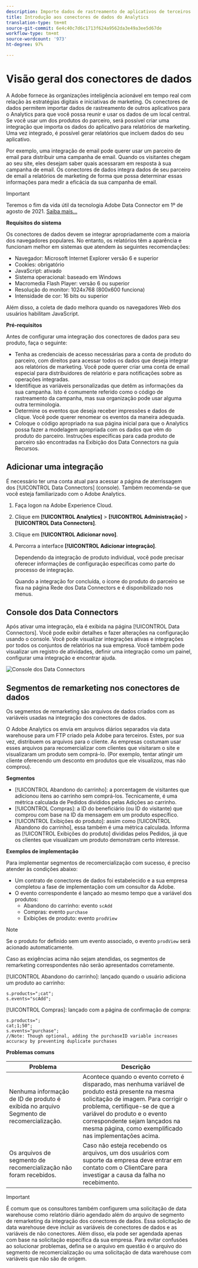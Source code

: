 ```yaml
---
description: Importe dados de rastreamento de aplicativos de terceiros para o Analytics.
title: Introdução aos conectores de dados do Analytics
translation-type: tm+mt
source-git-commit: 6e4c40c7d6c1713f624a9562da3e49a3ee5d67de
workflow-type: tm+mt
source-wordcount: '973'
ht-degree: 97%

---
```



# Visão geral dos conectores de dados

A Adobe fornece às organizações inteligência acionável em tempo real com relação às estratégias digitais e iniciativas de marketing. Os conectores de dados permitem importar dados de rastreamento de outros aplicativos para o Analytics para que você possa reunir e usar os dados de um local central. Se você usar um dos produtos do parceiro, será possível criar uma integração que importa os dados do aplicativo para relatórios de marketing. Uma vez integrado, é possível gerar relatórios que incluem dados do seu aplicativo.

Por exemplo, uma integração de email pode querer usar um parceiro de email para distribuir uma campanha de email. Quando os visitantes chegam ao seu site, eles desejam saber quais acessaram em resposta à sua campanha de email. Os conectores de dados integra dados de seu parceiro de email a relatórios de marketing de forma que possa determinar essas informações para medir a eficácia da sua campanha de email.

>[!IMPORTANT]
>
>Teremos o fim da vida útil da tecnologia Adobe Data Connector em 1º de agosto de 2021. [Saiba mais...](/help/import/data-connectors/data-connectors-eol.md)

**Requisitos do sistema**

Os conectores de dados devem se integrar apropriadamente com a maioria dos navegadores populares. No entanto, os relatórios têm a aparência e funcionam melhor em sistemas que atendem às seguintes recomendações:

* Navegador: Microsoft Internet Explorer versão 6 e superior
* Cookies: obrigatório
* JavaScript: ativado
* Sistema operacional: baseado em Windows
* Macromedia Flash Player: versão 6 ou superior
* Resolução do monitor: 1024x768 (800x600 funciona)
* Intensidade de cor: 16 bits ou superior

Além disso, a coleta de dado melhora quando os navegadores Web dos usuários habilitam JavaScript.

**Pré-requisitos**

Antes de configurar uma integração dos conectores de dados para seu produto, faça o seguinte:

* Tenha as credenciais de acesso necessárias para a conta de produto do parceiro, com direitos para acessar todos os dados que deseja integrar aos relatórios de marketing. Você pode querer criar uma conta de email especial para distribuidores de relatório e para notificações sobre as operações integradas.
* Identifique as variáveis personalizadas que detêm as informações da sua campanha. Isto é comumente referido como o código de rastreamento da campanha, mas sua organização pode usar alguma outra terminologia.
* Determine os eventos que deseja receber impressões e dados de clique. Você pode querer renomear os eventos da maneira adequada.
* Coloque o código apropriado na sua página inicial para que o Analytics possa fazer a modelagem apropriada com os dados que vêm do produto do parceiro. Instruções específicas para cada produto de parceiro são encontradas na Exibição dos Data Connectors na guia Recursos.

## Adicionar uma integração

É necessário ter uma conta atual para acessar a página de aterrissagem dos [!UICONTROL Data Connectors] (console). Também recomenda-se que você esteja familiarizado com o Adobe Analytics.

1. Faça logon na Adobe Experience Cloud.
1. Clique em **[!UICONTROL Analytics]** > **[!UICONTROL Administração]** > **[!UICONTROL Data Connectors]**.
1. Clique em **[!UICONTROL Adicionar novo]**.
1. Percorra a interface **[!UICONTROL Adicionar integração]**.

   Dependendo da integração de produto individual, você pode precisar oferecer informações de configuração específicas como parte do processo de integração.

   Quando a integração for concluída, o ícone do produto do parceiro se fixa na página Rede dos Data Connectors e é disponibilizado nos menus.

## Console dos Data Connectors

Após ativar uma integração, ela é exibida na página [!UICONTROL Data Connectors]. Você pode exibir detalhes e fazer alterações na configuração usando o console. Você pode visualizar integrações ativas e integrações por todos os conjuntos de relatórios na sua empresa. Você também pode visualizar um registro de atividades, definir uma integração como um painel, configurar uma integração e encontrar ajuda.

![Console dos Data Connectors](assets/data-connectors-console.png)

## Segmentos de remarketing nos conectores de dados

Os segmentos de remarketing são arquivos de dados criados com as variáveis usadas na integração dos conectores de dados.

O Adobe Analytics os envia em arquivos diários separados via data warehouse para um FTP criado pela Adobe para terceiros. Estes, por sua vez, distribuem os arquivos para o cliente. As empresas costumam usar esses arquivos para recomercializar com clientes que visitaram o site e visualizaram um produto sem comprá-lo. (Por exemplo, tentar atingir um cliente oferecendo um desconto em produtos que ele visualizou, mas não comprou).

**Segmentos**

* [!UICONTROL Abandono do carrinho]: a porcentagem de visitantes que adicionou itens ao carrinho sem comprá-los. Tecnicamente, é uma métrica calculada de Pedidos divididos pelas Adições ao carrinho.
* [!UICONTROL Compras]: a ID do beneficiário (ou ID do visitante) que comprou com base na ID da mensagem em um produto específico.
* [!UICONTROL Exibições do produto]: assim como [!UICONTROL Abandono do carrinho], essa também é uma métrica calculada. Informa as [!UICONTROL Exibições do produto] divididas pelos Pedidos, já que os clientes que visualizam um produto demonstram certo interesse.

**Exemplos de implementação**

Para implementar segmentos de recomercialização com sucesso, é preciso atender às condições abaixo:

* Um contrato de conectores de dados foi estabelecido e a sua empresa completou a fase de implementação com um consultor da Adobe.
* O evento correspondente é lançado ao mesmo tempo que a variável dos produtos:
   * Abandono do carrinho: evento `scAdd`
   * Compras: evento `purchase`
   * Exibições de produto: evento `prodView`

>[!NOTE]
>
>Se o produto for definido sem um evento associado, o evento `prodView` será acionado automaticamente.
>
>Caso as exigências acima não sejam atendidas, os segmentos de remarketing correspondentes não serão apresentados corretamente.

[!UICONTROL Abandono do carrinho]: lançado quando o usuário adiciona um produto ao carrinho:

```
s.products=";cat";
s.events="scAdd";
```

[!UICONTROL Compras]: lançado com a página de confirmação de compra:

```
s.products=";
cat;1;50";
s.events="purchase";
//Note: Though optional, adding the purchaseID variable increases accuracy by preventing duplicate purchases
```

**Problemas comuns**

| Problema | Descrição |
| -----------| ---------- |  
| Nenhuma informação de ID de produto é exibida no arquivo Segmento de recomercialização. | Acontece quando o evento correto é disparado, mas nenhuma variável de produto está presente na mesma solicitação de imagem. Para corrigir o problema, certifique-se de que a variável do produto e o evento correspondente sejam lançados na mesma página, como exemplificado nas implementações acima. |
| Os arquivos de segmento de recomercialização não foram recebidos. | Caso não esteja recebendo os arquivos, um dos usuários com suporte da empresa deve entrar em contato com o ClientCare para investigar a causa da falha no recebimento. |


>[!IMPORTANT]
>
>É comum que os consultores também configurem uma solicitação de data warehouse como relatório diário agendado além do arquivo de segmento de remarketing da integração dos conectores de dados. Essa solicitação de data warehouse deve incluir as variáveis de conectores de dados e as variáveis de não conectores. Além disso, ela pode ser agendada apenas com base na solicitação específica da sua empresa. Para evitar confusões ao solucionar problemas, defina se o arquivo em questão é o arquivo do segmento de recomercialização ou uma solicitação de data warehouse com variáveis que não são de origem.
